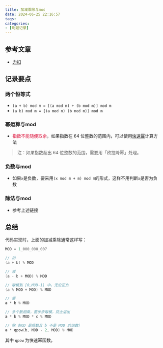```yaml
---
title: 加减乘除与mod
date: 2024-06-25 22:16:57
tags:
categories:
- [刷题记录]
---
```


## 参考文章
- [力扣](https://leetcode.cn/circle/discuss/mDfnkW/)

## 记录要点

### 两个恒等式
- `(a + b) mod m = [(a mod m) + (b mod m)] mod m`
- `(a b) mod m = [(a mod m) (b mod m)] mod m`

### 幂运算与mod
- <font color=DC143C>指数不能随便取余</font>，如果指数在 64 位整数的范围内，可以使用[快速幂](https://leetcode.cn/problems/powx-n/description/)计算方法
> 注：如果指数超出 64 位整数的范围，需要用「欧拉降幂」处理。

### 负数与mod
- 如果`x`是负数，要采用`(x mod m + m) mod m`的形式，这样不用判断`x`是否为负数

### 除法与mod
- 参考上述链接


## 总结
代码实现时，上面的加减乘除通常这样写：
```cpp
MOD = 1_000_000_007

// 加
(a + b) % MOD

// 减
(a - b + MOD) % MOD

// 取模到 [0,MOD-1] 中，无论正负
(a % MOD + MOD) % MOD

// 乘
a * b % MOD

// 多个数相乘，要步步取模，防止溢出
a * b % MOD * c % MOD

// 除（MOD 是质数且 b 不是 MOD 的倍数）
a * qpow(b, MOD - 2, MOD) % MOD
```
其中 `qpow` 为快速幂函数。